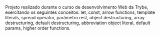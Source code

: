 <!-- Zoo Functions -->
Projeto realizado durante o curso de desenvolvimento Web da Trybe, exercitando os seguintes conceitos: let, const, arrow functions, template literals, spread operator, 
parâmetro rest, object destructuring, array destructuring, default destructuring, abbreviation object literal, default params, higher order functions.

